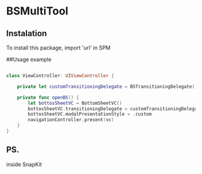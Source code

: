 # BSMultiTool

## Instalation 

To install this package, import 'url' in SPM

##Usage example

```swift 

class ViewController: UIViewController {

    private let customTransitioningDelegate = BSTransitioningDelegate()

    private func openBS() {
        let bottosSheetVC = BottomSheetVC()
        bottosSheetVC.transitioningDelegate = customTransitioningDelegate
        bottosSheetVC.modalPresentationStyle = .custom
        navigationController.present(vc)
    }
}

```
## PS.

inside SnapKit
